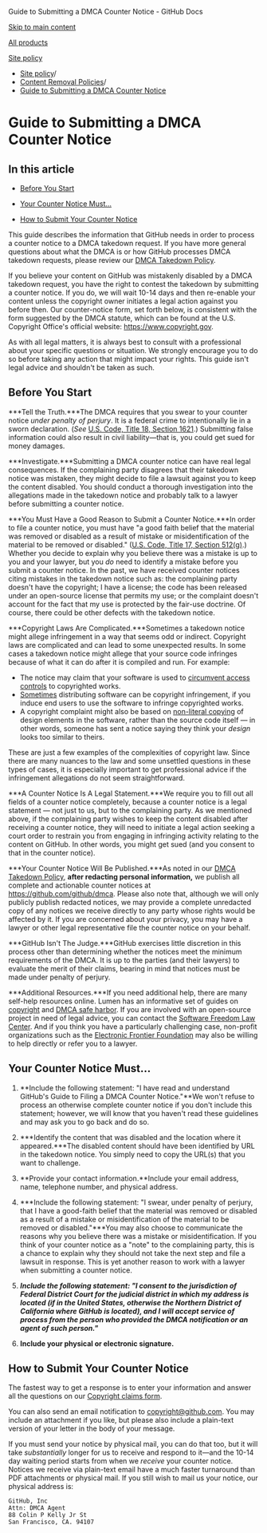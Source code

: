Guide to Submitting a DMCA Counter Notice - GitHub Docs

[Skip to main content](#main-content)

[All products](/en)

[Site policy](/en/site-policy)

* [Site policy](/en/site-policy)/
* [Content Removal Policies](/en/site-policy/content-removal-policies)/
* [Guide to Submitting a DMCA Counter Notice](/en/site-policy/content-removal-policies/guide-to-submitting-a-dmca-counter-notice)

Guide to Submitting a DMCA Counter Notice
==========

In this article
----------

* [Before You Start](#before-you-start)

* [Your Counter Notice Must...](#your-counter-notice-must)

* [How to Submit Your Counter Notice](#how-to-submit-your-counter-notice)

This guide describes the information that GitHub needs in order to process a counter notice to a DMCA takedown request. If you have more general questions about what the DMCA is or how GitHub processes DMCA takedown requests, please review our [DMCA Takedown Policy](/en/articles/dmca-takedown-policy).

If you believe your content on GitHub was mistakenly disabled by a DMCA takedown request, you have the right to contest the takedown by submitting a counter notice. If you do, we will wait 10-14 days and then re-enable your content unless the copyright owner initiates a legal action against you before then. Our counter-notice form, set forth below, is consistent with the form suggested by the DMCA statute, which can be found at the U.S. Copyright Office's official website: <https://www.copyright.gov>.

As with all legal matters, it is always best to consult with a professional about your specific questions or situation. We strongly encourage you to do so before taking any action that might impact your rights. This guide isn't legal advice and shouldn't be taken as such.

[](#before-you-start)Before You Start
----------

***Tell the Truth.***The DMCA requires that you swear to your counter notice *under penalty of perjury*. It is a federal crime to intentionally lie in a sworn declaration. (*See* [U.S. Code, Title 18, Section 1621](https://www.gpo.gov/fdsys/pkg/USCODE-2011-title18/html/USCODE-2011-title18-partI-chap79-sec1621.htm).) Submitting false information could also result in civil liability—that is, you could get sued for money damages.

***Investigate.***Submitting a DMCA counter notice can have real legal consequences. If the complaining party disagrees that their takedown notice was mistaken, they might decide to file a lawsuit against you to keep the content disabled. You should conduct a thorough investigation into the allegations made in the takedown notice and probably talk to a lawyer before submitting a counter notice.

***You Must Have a Good Reason to Submit a Counter Notice.***In order to file a counter notice, you must have "a good faith belief that the material was removed or disabled as a result of mistake or misidentification of the material to be removed or disabled." ([U.S. Code, Title 17, Section 512(g)](https://www.copyright.gov/title17/92chap5.html#512).) Whether you decide to explain why you believe there was a mistake is up to you and your lawyer, but you *do* need to identify a mistake before you submit a counter notice. In the past, we have received counter notices citing mistakes in the takedown notice such as: the complaining party doesn't have the copyright; I have a license; the code has been released under an open-source license that permits my use; or the complaint doesn't account for the fact that my use is protected by the fair-use doctrine. Of course, there could be other defects with the takedown notice.

***Copyright Laws Are Complicated.***Sometimes a takedown notice might allege infringement in a way that seems odd or indirect. Copyright laws are complicated and can lead to some unexpected results. In some cases a takedown notice might allege that your source code infringes because of what it can do after it is compiled and run. For example:

* The notice may claim that your software is used to [circumvent access controls](https://www.copyright.gov/title17/92chap12.html) to copyrighted works.
* [Sometimes](https://www.copyright.gov/docs/mgm/) distributing software can be copyright infringement, if you induce end users to use the software to infringe copyrighted works.
* A copyright complaint might also be based on [non-literal copying](https://en.wikipedia.org/wiki/Substantial_similarity) of design elements in the software, rather than the source code itself — in other words, someone has sent a notice saying they think your *design* looks too similar to theirs.

These are just a few examples of the complexities of copyright law. Since there are many nuances to the law and some unsettled questions in these types of cases, it is especially important to get professional advice if the infringement allegations do not seem straightforward.

***A Counter Notice Is A Legal Statement.***We require you to fill out all fields of a counter notice completely, because a counter notice is a legal statement — not just to us, but to the complaining party. As we mentioned above, if the complaining party wishes to keep the content disabled after receiving a counter notice, they will need to initiate a legal action seeking a court order to restrain you from engaging in infringing activity relating to the content on GitHub. In other words, you might get sued (and you consent to that in the counter notice).

***Your Counter Notice Will Be Published.***As noted in our [DMCA Takedown Policy](/en/articles/dmca-takedown-policy#d-transparency), **after redacting personal information,** we publish all complete and actionable counter notices at <https://github.com/github/dmca>. Please also note that, although we will only publicly publish redacted notices, we may provide a complete unredacted copy of any notices we receive directly to any party whose rights would be affected by it. If you are concerned about your privacy, you may have a lawyer or other legal representative file the counter notice on your behalf.

***GitHub Isn't The Judge.***GitHub exercises little discretion in this process other than determining whether the notices meet the minimum requirements of the DMCA. It is up to the parties (and their lawyers) to evaluate the merit of their claims, bearing in mind that notices must be made under penalty of perjury.

***Additional Resources.***If you need additional help, there are many self-help resources online. Lumen has an informative set of guides on [copyright](https://www.lumendatabase.org/topics/5) and [DMCA safe harbor](https://www.lumendatabase.org/topics/14). If you are involved with an open-source project in need of legal advice, you can contact the [Software Freedom Law Center](https://www.softwarefreedom.org/about/contact/). And if you think you have a particularly challenging case, non-profit organizations such as the [Electronic Frontier Foundation](https://www.eff.org/pages/legal-assistance) may also be willing to help directly or refer you to a lawyer.

[](#your-counter-notice-must)Your Counter Notice Must...
----------

1. **Include the following statement: "I have read and understand GitHub's Guide to Filing a DMCA Counter Notice."**We won't refuse to process an otherwise complete counter notice if you don't include this statement; however, we will know that you haven't read these guidelines and may ask you to go back and do so.

2. ***Identify the content that was disabled and the location where it appeared.***The disabled content should have been identified by URL in the takedown notice. You simply need to copy the URL(s) that you want to challenge.

3. **Provide your contact information.**Include your email address, name, telephone number, and physical address.

4. ***Include the following statement: "I swear, under penalty of perjury, that I have a good-faith belief that the material was removed or disabled as a result of a mistake or misidentification of the material to be removed or disabled."***You may also choose to communicate the reasons why you believe there was a mistake or misidentification. If you think of your counter notice as a "note" to the complaining party, this is a chance to explain why they should not take the next step and file a lawsuit in response. This is yet another reason to work with a lawyer when submitting a counter notice.

5. ***Include the following statement: "I consent to the jurisdiction of Federal District Court for the judicial district in which my address is located (if in the United States, otherwise the Northern District of California where GitHub is located), and I will accept service of process from the person who provided the DMCA notification or an agent of such person."***

6. **Include your physical or electronic signature.**

[](#how-to-submit-your-counter-notice)How to Submit Your Counter Notice
----------

The fastest way to get a response is to enter your information and answer all the questions on our [Copyright claims form](https://github.com/contact/dmca).

You can also send an email notification to [copyright@github.com](mailto:copyright@github.com). You may include an attachment if you like, but please also include a plain-text version of your letter in the body of your message.

If you must send your notice by physical mail, you can do that too, but it will take *substantially* longer for us to receive and respond to it—and the 10-14 day waiting period starts from when we *receive* your counter notice. Notices we receive via plain-text email have a much faster turnaround than PDF attachments or physical mail. If you still wish to mail us your notice, our physical address is:

```
GitHub, Inc
Attn: DMCA Agent
88 Colin P Kelly Jr St
San Francisco, CA. 94107

```
